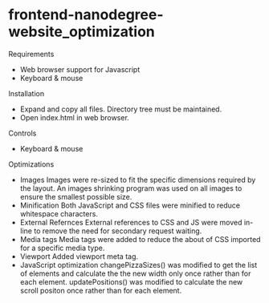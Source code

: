 frontend-nanodegree-website_optimization
===============================

Requirements
- Web browser support for Javascript
- Keyboard & mouse

Installation
- Expand and copy all files.  Directory tree must be maintained.
- Open index.html in web browser.

Controls
- Keyboard & mouse 

Optimizations
- Images
	Images were re-sized to fit the specific dimensions required by the layout.
	An images shrinking program was used on all images to ensure the smallest possible size.
- Minification
	Both JavaScript and CSS files were minified to reduce whitespace characters.
- External Refernces
	External references to CSS and JS were moved in-line to remove the need for secondary request waiting.
- Media tags
	Media tags were added to reduce the about of CSS imported for a specific media type.
- Viewport
	Added viewport meta tag.
- JavaScript optimization
	changePizzaSizes() was modified to get the list of elements and calculate the the new width only once rather than for each element.
	updatePositions() was modified to calculate the new scroll positon once rather than for each element.